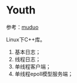# Youth #
参考：[muduo](https://github.com/chenshuo/muduo "chenshuo/muduo")  

Linux下C++库。

1. 基本日志；
2. 线程日志；
3. 单线程客户端；
4. 单线程epoll模型服务端；
